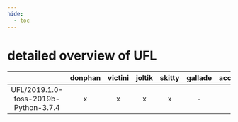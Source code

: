 ```yaml
---
hide:
  - toc
---
```


detailed overview of UFL
========================

| |donphan|victini|joltik|skitty|gallade|accelgor|swalot|doduo|
| :---: | :---: | :---: | :---: | :---: | :---: | :---: | :---: | :---: |
|UFL/2019.1.0-foss-2019b-Python-3.7.4|x|x|x|x|-|-|x|x|
